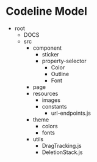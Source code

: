 # Codeline Model

 - root
   - DOCS
   - src
     - component
       - sticker
       - property-selector
         - Color
         - Outline
         - Font
     - page
     - resources
       - images
       - constants
         - url-endpoints.js
     - theme
       - colors
       - fonts
     - utils
       - DragTracking.js
       - DeletionStack.js
